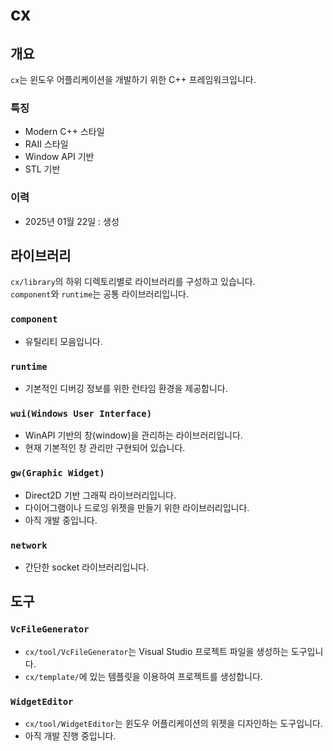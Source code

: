 ﻿# cx

## 개요
`cx`는 윈도우 어플리케이션을 개발하기 위한 C++ 프레임워크입니다.  

### 특징
- Modern C++ 스타일
- RAII 스타일
- Window API 기반
- STL 기반

### 이력
- 2025년 01월 22일 : 생성



## 라이브러리
`cx/library`의 하위 디렉토리별로 라이브러리를 구성하고 있습니다.  
`component`와 `runtime`는 공통 라이브러리입니다.

### `component`
- 유틸리티 모음입니다.

### `runtime`
- 기본적인 디버깅 정보를 위한 런타임 환경을 제공합니다.

### `wui(Windows User Interface)`
- WinAPI 기반의 창(window)을 관리하는 라이브러리입니다.
- 현재 기본적인 창 관리만 구현되어 있습니다.

### `gw(Graphic Widget)`
- Direct2D 기반 그래픽 라이브러리입니다.
- 다이어그램이나 드로잉 위젯을 만들기 위한 라이브러리입니다.
- 아직 개발 중입니다.

### `network`
- 간단한 socket 라이브러리입니다.



## 도구

### `VcFileGenerator`
- `cx/tool/VcFileGenerator`는 Visual Studio 프로젝트 파일을 생성하는 도구입니다.
- `cx/template/`에 있는 템플릿을 이용하여 프로젝트를 생성합니다.

### `WidgetEditor`
- `cx/tool/WidgetEditor`는 윈도우 어플리케이션의 위젯을 디자인하는 도구입니다.
- 아직 개발 진행 중입니다.
